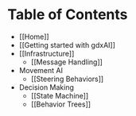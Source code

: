 # Table of Contents

* [[Home]]
* [[Getting started with gdxAI]]
* [[Infrastructure]]
  - [[Message Handling]]
* Movement AI
  - [[Steering Behaviors]]
* Decision Making
  - [[State Machine]]
  - [[Behavior Trees]]